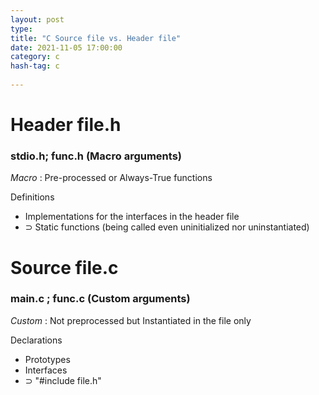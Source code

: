 ```yaml
---
layout: post
type:  
title: "C Source file vs. Header file"
date: 2021-11-05 17:00:00 
category: c
hash-tag: c
  
---
```




# Header file.h
### stdio.h; func.h (Macro arguments)
_Macro_ : Pre-processed or Always-True functions

Definitions
- Implementations for the interfaces in the header file
- ⊃ Static functions (being called even uninitialized nor uninstantiated)




# Source file.c
### main.c ; func.c (Custom arguments)
_Custom_ : Not preprocessed but Instantiated in the file only

Declarations
- Prototypes
- Interfaces
- ⊃ "#include file.h"
